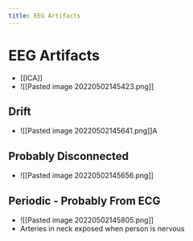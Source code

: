```yaml
---
title: EEG Artifacts
---
```


# EEG Artifacts
- [[ICA]]
- ![[Pasted image 20220502145423.png]]

## Drift
- ![[Pasted image 20220502145641.png]]A

## Probably Disconnected
- ![[Pasted image 20220502145656.png]]

## Periodic - Probably From ECG
- ![[Pasted image 20220502145805.png]]
- Arteries in neck exposed when person is nervous






































